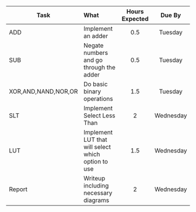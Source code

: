 Task | What           | Hours Expected | Due By
-----|:---------------|:--------------:|:------:
ADD  | Implement an adder | 0.5 | Tuesday
SUB  | Negate numbers and go through the adder | 0.5 | Tuesday
XOR,AND,NAND,NOR,OR | Do basic binary operations | 1.5 | Tuesday
SLT  | Implement Select Less Than | 2 | Wednesday
LUT  | Implement LUT that will select which option to use | 1.5 | Wednesday
Report | Writeup including necessary diagrams | 2 | Wednesday
